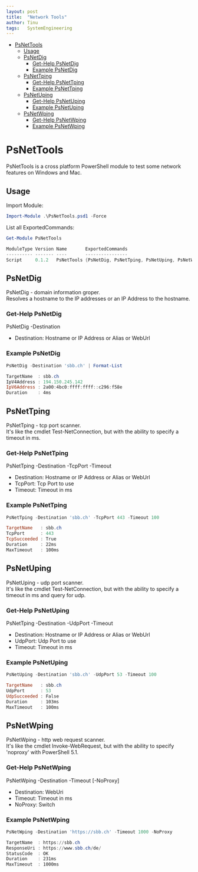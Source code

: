 ```yaml
---
layout: post
title:  "Network Tools"
author: Tinu
tags:   SystemEngineering
---
```


- [PsNetTools](#psnettools)
  - [Usage](#usage)
  - [PsNetDig](#psnetdig)
    - [Get-Help PsNetDig](#get-help-psnetdig)
    - [Example PsNetDig](#example-psnetdig)
  - [PsNetTping](#psnettping)
    - [Get-Help PsNetTping](#get-help-psnettping)
    - [Example PsNetTping](#example-psnettping)
  - [PsNetUping](#psnetuping)
    - [Get-Help PsNetUping](#get-help-psnetuping)
    - [Example PsNetUping](#example-psnetuping)
  - [PsNetWping](#psnetwping)
    - [Get-Help PsNetWping](#get-help-psnetwping)
    - [Example PsNetWping](#example-psnetwping)

# PsNetTools

PsNetTools is a cross platform PowerShell module to test some network features on Windows and Mac.  

## Usage

Import Module:  

````powershell
Import-Module .\PsNetTools.psd1 -Force
````

List all ExportedCommands:  

````powershell
Get-Module PsNetTools

ModuleType Version Name       ExportedCommands
---------- ------- ----       ----------------
Script     0.1.2   PsNetTools {PsNetDig, PsNetTping, PsNetUping, PsNetWping}
````

## PsNetDig

PsNetDig - domain information groper.  
Resolves a hostname to the IP addresses or an IP Address to the hostname.  

### Get-Help PsNetDig

PsNetDig -Destination

- Destination: Hostname or IP Address or Alias or WebUrl

### Example PsNetDig

````powershell
PsNetDig -Destination 'sbb.ch' | Format-List

TargetName  : sbb.ch
IpV4Address : 194.150.245.142
IpV6Address : 2a00:4bc0:ffff:ffff::c296:f58e
Duration    : 4ms
````

## PsNetTping

PsNetTping - tcp port scanner.  
It's like the cmdlet Test-NetConnection, but with the ability to specify a timeout in ms.  

### Get-Help PsNetTping

PsNetTping -Destination -TcpPort -Timeout

- Destination: Hostname or IP Address or Alias or WebUrl
- TcpPort:     Tcp Port to use
- Timeout:     Timeout in ms

### Example PsNetTping

````powershell
PsNetTping -Destination 'sbb.ch' -TcpPort 443 -Timeout 100

TargetName   : sbb.ch
TcpPort      : 443
TcpSucceeded : True
Duration     : 22ms
MaxTimeout   : 100ms
````

## PsNetUping

PsNetUping - udp port scanner.  
It's like the cmdlet Test-NetConnection, but with the ability to specify a timeout in ms and query for udp.  

### Get-Help PsNetUping

PsNetTping -Destination -UdpPort -Timeout

- Destination: Hostname or IP Address or Alias or WebUrl
- UdpPort:     Udp Port to use
- Timeout:     Timeout in ms

### Example PsNetUping

````powershell
PsNetUping -Destination 'sbb.ch' -UdpPort 53 -Timeout 100

TargetName   : sbb.ch
UdpPort      : 53
UdpSucceeded : False
Duration     : 103ms
MaxTimeout   : 100ms
````

## PsNetWping

PsNetWping - http web request scanner.  
It's like the cmdlet Invoke-WebRequest, but with the ability to specify 'noproxy' with PowerShell 5.1.  

### Get-Help PsNetWping

PsNetWping -Destination -Timeout [-NoProxy]

- Destination: WebUri
- Timeout:     Timeout in ms
- NoProxy:     Switch

### Example PsNetWping

````powershell
PsNetWping -Destination 'https://sbb.ch' -Timeout 1000 -NoProxy

TargetName  : https://sbb.ch
ResponseUri : https://www.sbb.ch/de/
StatusCode  : OK
Duration    : 231ms
MaxTimeout  : 1000ms
````
